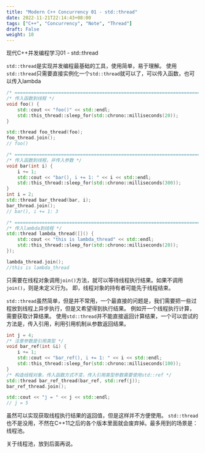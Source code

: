 ```yaml
---
title: "Modern C++ Concurrency 01 - std::thread"
date: 2022-11-21T22:14:43+08:00
tags: ["C++", "Concurrency", "Note", "Thread"]
draft: False
weight: 10
---
```


现代C++并发编程学习01 - std::thread

`std::thread`是实现并发编程最基础的工具，使用简单，易于理解。
使用`std::thread`只需要直接实例化一个`std::thread`就可以了，可以传入函数，也可以传入lambda
```cpp
/* ========================================================================= */
/* 传入函数到线程 */
void foo() {
    std::cout << "foo()" << std::endl;
    std::this_thread::sleep_for(std::chrono::milliseconds(20));
}

std::thread foo_thread(foo);
foo_thread.join();
// foo()

/* ========================================================================= */
/* 传入函数到线程，并传入参数 */
void bar(int i) {
    i += 1;
    std::cout << "bar(), i += 1: " << i << std::endl;
    std::this_thread::sleep_for(std::chrono::milliseconds(300));
}
int i = 2;
std::thread bar_thread(bar, i);
bar_thread.join();
// bar(), i += 1: 3

/* ========================================================================= */
/* 传入lambda到线程 */
std::thread lambda_thread([]() {
    std::cout << "this is lambda_thread" << std::endl;
    std::this_thread::sleep_for(std::chrono::milliseconds(20));
});

lambda_thread.join();
//this is lambda_thread

```

只需要在线程对象调用`join()`方法，就可以等待线程执行结果。如果不调用`join()`，则是未定义行为。
即，线程对象的持有者可能先于线程结束。

`std::thread`虽然简单，但是并不常用，一个最直接的问题是，我们需要把一些过程放到线程上异步执行，但是又希望得到执行结果。
例如开一个线程执行计算，需要获取计算结果。
使用`std::thread`并不能直接返回计算结果，一个可以尝试的方法是，传入引用，利用引用机制从参数返回结果。
```cpp
int j = 4;
/* 注意参数是引用类型 */
void bar_ref(int &i) {
    i += 1;
    std::cout << "bar_ref(), i += 1: " << i << std::endl;
    std::this_thread::sleep_for(std::chrono::milliseconds(100));
}
/* 构造线程对象，传入函数方式不变，传入引用类型参数需要使用std::ref */
std::thread bar_ref_thread(bar_ref, std::ref(j));
bar_ref_thread.join();

std::cout << "j = " << j << std::endl;
// j = 5
```

虽然可以实现获取线程执行结果的返回值，但是这样并不方便使用。
`std::thread`也不是没用，不然在C++11之后的各个版本里面就会废弃掉。最多用到的场景是：线程池。

关于线程池，放到后面再说。
